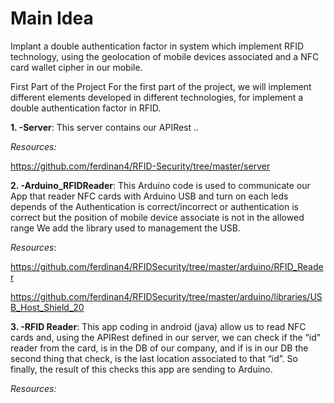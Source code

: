 # ﻿Main Idea
Implant a double authentication factor in system which implement RFID technology, using the geolocation of mobile devices associated and a NFC card wallet cipher in our mobile.

First Part of the Project
For the first part of the project, we will implement different elements developed in different technologies, for implement a double authentication factor in RFID.

**1. -Server**: This server contains our APIRest ..

*Resources:*

https://github.com/ferdinan4/RFID-Security/tree/master/server

**2. -Arduino_RFIDReader**: This Arduino code is used to communicate our App that reader  NFC cards with Arduino USB and turn on each leds depends of the 
Authentication is correct/incorrect or authentication is correct but the position of mobile device associate  is not in the allowed range
We add the library used to management the USB.

*Resources*: 

https://github.com/ferdinan4/RFIDSecurity/tree/master/arduino/RFID_Reader

https://github.com/ferdinan4/RFIDSecurity/tree/master/arduino/libraries/USB_Host_Shield_20

**3. -RFID Reader**: This app coding in android (java) allow us to read NFC cards and, using the    APIRest defined in our server, we can check if the “id” 
reader 
from the card, is in the DB of our company, and if is in our DB the second thing that check, is the last location associated to that “id”. So finally, the result of this checks this app are sending to Arduino.

*Resources:*
